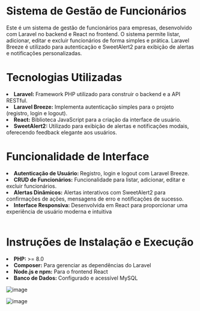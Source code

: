 <h1>Sistema de Gestão de Funcionários</h1>

<p>
Este é um sistema de gestão de funcionários para empresas, desenvolvido com Laravel no backend e React no frontend. O sistema permite listar, adicionar, editar e excluir funcionários de forma simples e prática. Laravel Breeze é utilizado para autenticação e SweetAlert2 para exibição de alertas e notificações personalizadas.
</p>

<h1>Tecnologias Utilizadas</h1>
<li><strong>Laravel: </strong> Framework PHP utilizado para construir o backend e a API RESTful.</li>
<li><strong>Laravel Breeze:</strong> Implementa autenticação simples para o projeto (registro, login e logout).</li>
<li><strong>React:</strong> Biblioteca JavaScript para a criação da interface de usuário.</li>
<li><strong>SweetAlert2: </strong>Utilizado para exibição de alertas e notificações modais, oferecendo feedback elegante aos usuários.</li>


<h1>Funcionalidade de Interface</h1>
<li><strong>Autenticação de Usuário: </strong> Registro, login e logout com Laravel Breeze.</li>
<li><strong>CRUD de Funcionários:</strong> Funcionalidade para listar, adicionar, editar e excluir funcionários.</li>
<li><strong>Alertas Dinâmicos:</strong> Alertas interativos com SweetAlert2 para confirmações de ações, mensagens de erro e notificações de sucesso.</li>
<li><strong>Interface Responsiva: </strong>Desenvolvida em React para proporcionar uma experiência de usuário moderna e intuitiva</li>


<br>


<h1>Instruções de Instalação e Execução</h1>
<li><strong>PHP: </strong> >= 8.0</li>
<li><strong>Composer:</strong> Para gerenciar as dependências do Laravel</li>
<li><strong>Node.js e npm:</strong> Para o frontend React</li>
<li><strong>Banco de Dados: </strong> Configurado e acessível MySQL</li>


![image](https://github.com/user-attachments/assets/d50a51dc-618d-4a92-a714-8eafeff8b54c)

![image](https://github.com/user-attachments/assets/42d86031-135c-425d-9b69-5e33a921e148)



